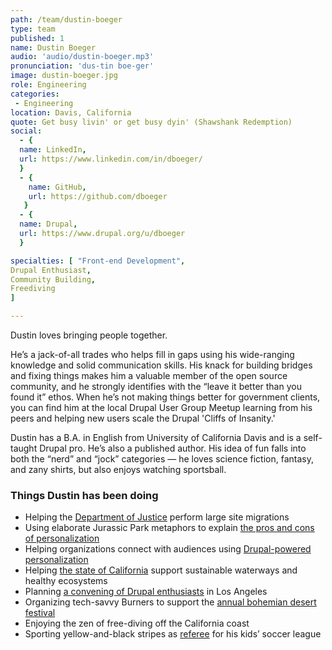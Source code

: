 ```yaml
---
path: /team/dustin-boeger
type: team
published: 1
name: Dustin Boeger
audio: 'audio/dustin-boeger.mp3'
pronunciation: 'dus-tin boe-ger'
image: dustin-boeger.jpg
role: Engineering
categories:
 - Engineering
location: Davis, California
quote: Get busy livin' or get busy dyin' (Shawshank Redemption)
social: 
  - {
  name: LinkedIn,
  url: https://www.linkedin.com/in/dboeger/
  }
  - {
    name: GitHub,
    url: https://github.com/dboeger
   }
  - {
  name: Drupal,
  url: https://www.drupal.org/u/dboeger
  }

specialties: [ "Front-end Development",
Drupal Enthusiast,
Community Building,
Freediving
]

---
```


Dustin loves bringing people together.  

He’s a jack-of-all trades who helps fill in gaps using his wide-ranging knowledge and solid communication skills. His knack for building bridges and fixing things makes him a valuable member of the open source community, and he strongly identifies with the “leave it better than you found it” ethos. When he’s not making things better for government clients, you can find him at the local Drupal User Group Meetup learning from his peers and helping new users scale the Drupal 'Cliffs of Insanity.'

Dustin has a B.A. in English from University of California Davis and is a self-taught Drupal pro. He’s also a published author. His idea of fun falls into both the “nerd” and “jock” categories — he loves science fiction, fantasy, and zany shirts, but also enjoys watching sportsball.




### Things Dustin has been doing
* Helping the [Department of Justice](https://www.justice.gov/) perform large site migrations
* Using elaborate Jurassic Park metaphors to explain [the pros and cons of personalization](https://2018drupalcamp.sites.stanford.edu/personalization-jurassic-style)
* Helping organizations connect with audiences using [Drupal-powered personalization](https://www.acquia.com/products-services/acquia-lift)
* Helping [the state of California](http://deltacouncil.ca.gov/) support sustainable waterways and healthy ecosystems
* Planning [a convening of Drupal enthusiasts](https://events.drupal.org/losangeles2015) in Los Angeles
* Organizing tech-savvy Burners to support the [annual bohemian desert festival](https://burningman.org/)
* Enjoying the zen of free-diving off the California coast
* Sporting yellow-and-black stripes as [referee](https://www.davisayso.org/Default.aspx?tabid=863482) for his kids’ soccer league

